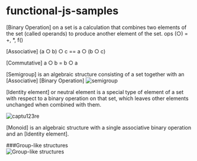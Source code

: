 # functional-js-samples
 
[Binary Operation] on a set is a calculation that combines two elements of the set (called operands) to produce another element of the set.
 ops (○) = +, *, f()
 
[Аssoсiаtivе]
       (a ○ b) ○ c == a ○ (b ○ c)
       
[Commutative]
       a ○ b = b ○ a
       
[Semigroup] is an algebraic structure 
consisting of a set together 
with an [Associative] [Binary Operation]
![semigroup](https://cloud.githubusercontent.com/assets/8178412/21961636/4e98a0fa-db28-11e6-9f06-b99b2442f3df.PNG)

[Identity element] or neutral element is a special type of element of a set with respect to a binary operation on that set, which leaves other elements unchanged when combined with them.

![captu123re](https://cloud.githubusercontent.com/assets/8178412/21961611/994177cc-db27-11e6-84e1-b2f53b277c82.PNG)

[Monoid] is an algebraic structure with a single associative binary operation and an [Identity element].

###Group-like structures    
![Group-like structures](https://cloud.githubusercontent.com/assets/8178412/21961572/98e9480a-db26-11e6-89d2-f7d03888226f.PNG)
